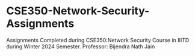# CSE350-Network-Security-Assignments
Assignments Completed during CSE350:Network Security Course in IIITD during Winter 2024 Semester. Professor: Bijendra Nath Jain
